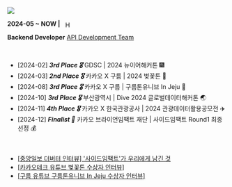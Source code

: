 <a href="https://github.com/h-beeen"><img src="https://ishan-rest.vercel.app/svg/banner/blackhole/Enthusiast"/></a>


<div>
  <span><strong>2024-05 ~ NOW |</strong>&nbsp;&nbsp;</span>
    <img 
      src="https://velog.velcdn.com/images/h-beeen/post/7b7f8734-5bb0-4e73-bb94-a03793cc5131/image.png"
      alt="Hectodata Logo"
      style="height: 1em; vertical-align: middle;"
    >
    <p><strong>Backend Developer</strong>
        <a href="https://www.hectocareers.co.kr/ko/peopleview-hd2" target="_blank" rel="noopener noreferrer">API Development Team</a>
    </p>
</div>

<br>

- [2024-02] ***3rd Place 🎖️*** GDSC | 2024 뉴이어해커톤 🎆
- [2024-03] ***2nd Place 🎖️*** 카카오 X 구름 | 2024 벚꽃톤 🌸
- [2024-08] ***3rd Place 🎖️*** 카카오 X 구름 | 구름톤유니브 In Jeju 🍊
- [2024-10] ***3rd Place 🎖️*** 부산광역시 | Dive 2024 글로벌데이터해커톤 🌏
- [2024-11] ***4th Place 🎖️*** 카카오 X 한국관광공사 | 2024 관광데이터활용공모전 ✈️
- [2024-12] ***Finalist 🌟*** 카카오 브라이언임팩트 재단 | 사이드임팩트 Round1 최종 선정 💰

<br>

- [\[중앙일보 더버터 인터뷰\] '사이드임팩트'가 우리에게 남긴 것](https://www.thebutter.org/news/articleView.html?idxno=1108)
- [\[카카오테크 유튜브 벚꽃톤 수상자 인터뷰\]](https://www.youtube.com/watch?v=AqTSrinWXNs&t=96s)
- [\[구름 유튜브 구름톤유니브 In Jeju 수상자 인터뷰\]](https://www.youtube.com/watch?v=-tKYqBW6Vk8&t=238s)
